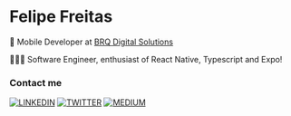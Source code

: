  # Felipe Freitas

🏢 Mobile Developer at [BRQ Digital Solutions](https://www.brq.com)

👨🏻‍💻 Software Engineer, enthusiast of React Native, Typescript and Expo!

### Contact me

[![LINKEDIN](https://img.shields.io/badge/Linkedin-black?style=for-the-badge&logo=linkedin)](https://www.linkedin.com/in/felipefreitasa)
[![TWITTER](https://img.shields.io/badge/Twitter-black?style=for-the-badge&logo=twitter)](https://x.com/felipefreitasa_)
[![MEDIUM](https://img.shields.io/badge/Medium-black?style=for-the-badge&logo=medium)](https://medium.com/@felipefreitasa)
